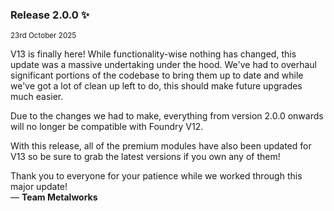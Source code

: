 ### Release 2.0.0 ✨
<sup>23rd October 2025</sup>

V13 is finally here! While functionality-wise nothing has changed, this update was a massive undertaking under the hood. 
We've had to overhaul significant portions of the codebase to bring them up to date and while we've got a lot of clean up left to do, this should make future upgrades much easier.

Due to the changes we had to make, everything from version 2.0.0 onwards will no longer be compatible with Foundry V12.

With this release, all of the premium modules have also been updated for V13 so be sure to grab the latest versions if you own any of them!

Thank you to everyone for your patience while we worked through this major update!   
— **Team Metalworks**